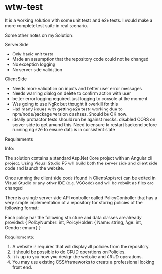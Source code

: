 # wtw-test

It is a working solution with some unit tests and e2e tests. I would make a more complete test suite in real scenario.

Some other notes on my Solution:

Server Side

- Only basic unit tests
- Made an assumption that the repository code could not be changed
- No exception logging
- No server side validation

Client Side

- Needs more validation on inputs and better user error messages
- Needs warning dialog on delete to confirm action with user
- better error logging required. just logging to console at the moment
- Was going to use NgRx but thought it overkill for this
- Had many issues with getting e2e tests working due to npm/node/package version clashses. Should be OK now.
- ideally protractor tests should run be against mocks. disabled CORS on server side to get around this. Need to ensure to restart backend before running ng e2e to ensure data is in consistent state

Requirements

Info:

The solution contains a standard Asp.Net Core project with an Angular cli project. Using Visual Studio F5 will build both the server side and client side code and launch the website.

Once running the client side code (found in ClientApp/src) can be edited in Visual Studio or any other IDE (e.g. VSCode) and will be rebuilt as files are changed

There is a single server side API controller called PolicyController that has a very simple implementation of a repository for storing policies of the following format:

Each policy has the following structure and data classes are already provided:
{
PolicyNumber: int,
PolicyHolder: {
Name: string,
Age: int,
Gender: emum
}
}

Requirements:

1. A website is required that will display all policies from the repository.
2. It should be possible to do CRUD operations on Policies.
3. It is up to you how you design the website and CRUD operations.
4. You may use existing CSS/frameworks to create a professional looking front end.
